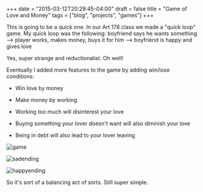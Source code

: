 +++
date = "2015-03-12T20:29:45-04:00"
draft = false
title = "Game of Love and Money"
tags = ["blog", "projects", "games"]
+++

This is going to be a quick one. 
In our Art 178 class we made a "quick loop" game.
My quick loop was the following:
boyfriend says he wants something --> player works, makes money, buys it for him --> boyfriend is happy and gives love

Yes, super strange and reductionalist. Oh well!

Eventually I added more features to the game by adding win/lose conditions:

- Win love by money

- Make money by working

- Working too much will disinterest your love

- Buying something your lover doesn't want will also diminish your love

- Being in debt will also lead to your lover leaving

![game](../../img/vday3.png)

![sadending](../../img/vday2.png)

![happyending](../../img/vday1.png)

So it's sort of a balancing act of sorts. Still super simple. 